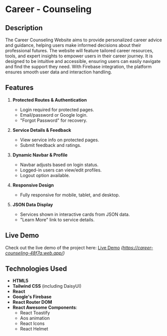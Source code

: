 # Career - Counseling

## Description

The Career Counseling Website aims to provide personalized career advice and guidance, helping users make informed decisions about their professional futures. The website will feature tailored career resources, tools, and expert insights to empower users in their career journey. It is designed to be intuitive and accessible, ensuring users can easily navigate and find the support they need. With Firebase integration, the platform ensures smooth user data and interaction handling.

## Features

1. **Protected Routes & Authentication**

   - Login required for protected pages.
   - Email/password or Google login.
   - "Forgot Password" for recovery.

2. **Service Details & Feedback**

   - View service info on protected pages.
   - Submit feedback and ratings.

3. **Dynamic Navbar & Profile**

   - Navbar adjusts based on login status.
   - Logged-in users can view/edit profiles.
   - Logout option available.

4. **Responsive Design**

   - Fully responsive for mobile, tablet, and desktop.

5. **JSON Data Display**
   - Services shown in interactive cards from JSON data.
   - "Learn More" link to service details.

## Live Demo

Check out the live demo of the project here: [Live Demo](#) _(https://career-counseling-48f7a.web.app/)_

## Technologies Used

- **HTML5**
- **Tailwind CSS** (including DaisyUI)
- **React**
- **Google's Firebase**
- **React Router DOM**
- **React Awesome Components**:
  - React Toastify
  - Aos animation
  - React Icons
  - React Helmet
